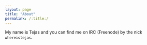 ```yaml
---
layout: page
title: "About"
permalink: /:title:/
---
```

My name is Tejas and you can find me on IRC (Freenode) by the nick `whereistejas`.

